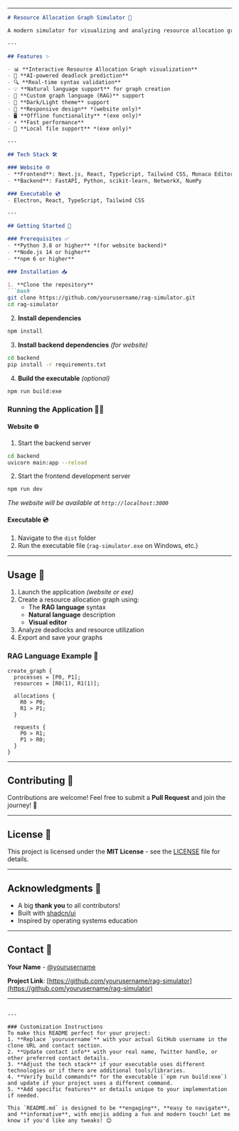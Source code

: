 
---

```markdown
# Resource Allocation Graph Simulator 🔄

A modern simulator for visualizing and analyzing resource allocation graphs and deadlock detection in operating systems. Available as a **web-based application** with an optional **standalone executable** for offline use. 🖥️

---

## Features ✨

- 📊 **Interactive Resource Allocation Graph visualization**  
- 🤖 **AI-powered deadlock prediction**  
- 🔍 **Real-time syntax validation**  
- 💡 **Natural language support** for graph creation  
- 📝 **Custom graph language (RAG)** support  
- 🎨 **Dark/Light theme** support  
- 📱 **Responsive design** *(website only)*  
- 🖥️ **Offline functionality** *(exe only)*  
- ⚡ **Fast performance**  
- 📂 **Local file support** *(exe only)*  

---

## Tech Stack 🛠️

### Website 🌐
- **Frontend**: Next.js, React, TypeScript, Tailwind CSS, Monaco Editor, Recharts  
- **Backend**: FastAPI, Python, scikit-learn, NetworkX, NumPy  

### Executable 💿
- Electron, React, TypeScript, Tailwind CSS  

---

## Getting Started 🚀

### Prerequisites ✅
- **Python 3.8 or higher** *(for website backend)*  
- **Node.js 14 or higher**  
- **npm 6 or higher**  

### Installation 📥

1. **Clone the repository**  
```bash
git clone https://github.com/yourusername/rag-simulator.git
cd rag-simulator
```

2. **Install dependencies**  
```bash
npm install
```

3. **Install backend dependencies** *(for website)*  
```bash
cd backend
pip install -r requirements.txt
```

4. **Build the executable** *(optional)*  
```bash
npm run build:exe
```

### Running the Application 🏃‍♂️

#### Website 🌐
1. Start the backend server  
```bash
cd backend
uvicorn main:app --reload
```

2. Start the frontend development server  
```bash
npm run dev
```

*The website will be available at `http://localhost:3000`*

#### Executable 💿
1. Navigate to the `dist` folder  
2. Run the executable file (`rag-simulator.exe` on Windows, etc.)  

---

## Usage 📖

1. Launch the application *(website or exe)*  
2. Create a resource allocation graph using:  
   - The **RAG language** syntax  
   - **Natural language** description  
   - **Visual editor**  
3. Analyze deadlocks and resource utilization  
4. Export and save your graphs  

### RAG Language Example 📝

```plaintext
create_graph {
  processes = [P0, P1];
  resources = [R0(1), R1(1)];
  
  allocations {
    R0 > P0;
    R1 > P1;
  }
  
  requests {
    P0 > R1;
    P1 > R0;
  }
}
```

---

## Contributing 🤝

Contributions are welcome! Feel free to submit a **Pull Request** and join the journey! 🌟  

---

## License 📄

This project is licensed under the **MIT License** - see the [LICENSE](LICENSE) file for details.  

---

## Acknowledgments 🙏

- A big **thank you** to all contributors!  
- Built with [shadcn/ui](https://ui.shadcn.com/)  
- Inspired by operating systems education  

---

## Contact 📧

**Your Name** - [@yourusername](https://twitter.com/yourusername)  

**Project Link**: [https://github.com/yourusername/rag-simulator](https://github.com/yourusername/rag-simulator)  

---

```

---

### Customization Instructions
To make this README perfect for your project:
1. **Replace `yourusername`** with your actual GitHub username in the clone URL and contact section.
2. **Update contact info** with your real name, Twitter handle, or other preferred contact details.
3. **Adjust the tech stack** if your executable uses different technologies or if there are additional tools/libraries.
4. **Verify build commands** for the executable (`npm run build:exe`) and update if your project uses a different command.
5. **Add specific features** or details unique to your implementation if needed.

This `README.md` is designed to be **engaging**, **easy to navigate**, and **informative**, with emojis adding a fun and modern touch! Let me know if you'd like any tweaks! 😊
